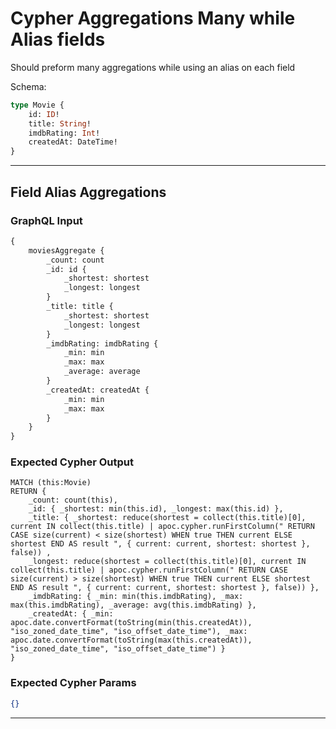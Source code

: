 # Cypher Aggregations Many while Alias fields

Should preform many aggregations while using an alias on each field

Schema:

```graphql
type Movie {
    id: ID!
    title: String!
    imdbRating: Int!
    createdAt: DateTime!
}
```

---

## Field Alias Aggregations

### GraphQL Input

```graphql
{
    moviesAggregate {
        _count: count
        _id: id {
            _shortest: shortest
            _longest: longest
        }
        _title: title {
            _shortest: shortest
            _longest: longest
        }
        _imdbRating: imdbRating {
            _min: min
            _max: max
            _average: average
        }
        _createdAt: createdAt {
            _min: min
            _max: max
        }
    }
}
```

### Expected Cypher Output

```cypher
MATCH (this:Movie)
RETURN {
    _count: count(this),
    _id: { _shortest: min(this.id), _longest: max(this.id) },
    _title: { _shortest: reduce(shortest = collect(this.title)[0], current IN collect(this.title) | apoc.cypher.runFirstColumn(" RETURN CASE size(current) < size(shortest) WHEN true THEN current ELSE shortest END AS result ", { current: current, shortest: shortest }, false)) ,
    _longest: reduce(shortest = collect(this.title)[0], current IN collect(this.title) | apoc.cypher.runFirstColumn(" RETURN CASE size(current) > size(shortest) WHEN true THEN current ELSE shortest END AS result ", { current: current, shortest: shortest }, false)) },
    _imdbRating: { _min: min(this.imdbRating), _max: max(this.imdbRating), _average: avg(this.imdbRating) },
    _createdAt: { _min: apoc.date.convertFormat(toString(min(this.createdAt)), "iso_zoned_date_time", "iso_offset_date_time"), _max: apoc.date.convertFormat(toString(max(this.createdAt)), "iso_zoned_date_time", "iso_offset_date_time") }
}
```

### Expected Cypher Params

```json
{}
```

---
